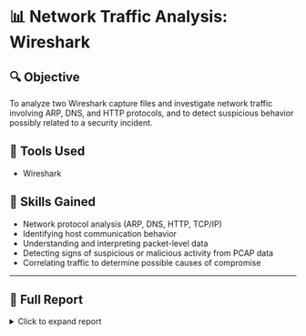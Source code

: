 # 📊 Network Traffic Analysis: Wireshark

## 🔍 Objective
To analyze two Wireshark capture files and investigate network traffic involving ARP, DNS, and HTTP protocols, and to detect suspicious behavior possibly related to a security incident.

## 🧰 Tools Used
- Wireshark

## 🧠 Skills Gained
- Network protocol analysis (ARP, DNS, HTTP, TCP/IP)
- Identifying host communication behavior
- Understanding and interpreting packet-level data
- Detecting signs of suspicious or malicious activity from PCAP data
- Correlating traffic to determine possible causes of compromise

---

## 📄 Full Report

<details>
<summary>Click to expand report</summary>

### 🔎 Network Traffic Analysis

#### 🧪 Part A: Protocol Traffic Analysis (`HO1-PartA.pcapng`)

**🔸 ARP Traffic**
- **Request Frame**: Frame 1  
- **Response Frame**: Frame 2  
- **Requested IP Address**: `192.168.94.2`  
- **Analysis**:  
  The device at `192.168.94.152` initiated an ARP request to communicate with `192.168.94.2`, likely because it did not have the MAC address cached—either it was the first connection or the address had expired from memory.

**🔸 DNS Traffic**
- **Frame Summary**:
  - Frame 3: A record query for `robust.cs.utep.edu` (IPv4)
  - Frame 4: AAAA record query (IPv6)
  - Frame 5: A record response with `129.108.18.226`
  - Frame 6: SOA record for IPv6 query (no IPv6 address returned)
- **Hostname Queried**: `robust.cs.utep.edu`  
- **Resolved IP Address**: `129.108.18.226`  
- **Correlation with ARP**:  
  The DNS result (129.108.18.226) is unrelated to the ARP request (for 192.168.94.2), suggesting they are separate activities.

**🔸 HTTP Traffic**
- **Requested URL**: `http://robust.cs.utep.edu/~freudent/test.html`
- **TCP Handshake Frames**: 7, 8, 9  
- **TCP Teardown Frames**: 14, 15, 16  
- **Server Details**:
  - IP Address: `129.108.18.226`
  - Port: `80`
- **Client Details**:
  - IP Address: `192.168.94.152`
  - Port: `51562`
- **Traffic Details**:
  - HTTP Request: Frame 10 (`GET /~freudent/test.html`)
  - HTTP Headers: Frame 10
  - HTTP Response: Frame 12 (`HTTP/1.1 200 OK (text/html)`)

---

#### 🚨 Part B: Security Incident Investigation (`HO1-PartB.pcapng`)

**Scenario**  
Mike reported his computer as "acting weird." A PCAP file of network activity just before the report was analyzed for anomalies.

**Findings**
- **Timeframe**: February 8, 2015, from 18:20 to 18:44 UTC  
- **Device Info**:
  - Hostname: `Mike-PC`
  - IP: `172.16.137.40`
  - MAC: `08:00:2b:ef:ab:7c`
- **Suspicious Behavior**:
  - Access to questionable websites
  - Communication with potentially malicious IP addresses
  - Heavy presence of TLS/SSL packets, followed by a flood of ACK and RST packets (suggesting tampering or session hijacking)
  - LLMNR and NetBIOS name queries potentially leaking system information
  - STUN and SSDP traffic, which may indicate covert communication channels

**Conclusion**  
The symptoms suggest a compromise via malware or a man-in-the-middle (MITM) attack. This likely explains the abnormal behavior Mike observed.

</details>
